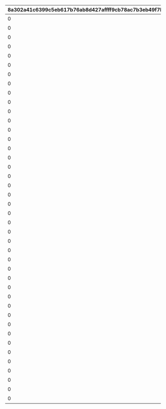 |8a302a41c6399c5eb617b76ab8d427affff9cb78ac7b3eb49f7b60036f3c80ca|1270b89ab6863d5f0774d9e567346bf6d9bae5fef3b49858313a5cef803634b1|82ee5b3423cf7f99be0f8ceb4e114b9834a0ad0a6e7253ecdc053b8eef77dd22|81c9ebf905f5bd56a4bc2641d6dadfb2b3def0906ac12e48a88f0cf4df83b280|882762b57942594a56294e040903f98b8ba98871a9773a5cccb0785b8f7c8740|ed66f6856e606ab83def026315b614f91fd7851a6801a1bc5839418ff9b58ee3|7201efaa19a57679850df368ffc124a08e1c331aea4cf7c5292c8436c2adfb8f|02301f80bc248c21385a72cde29b8fdc263f80bf3d1cbd1807c46aa1d74f4144|2d937eafa063f614d790fc71b4fe52d87d5f02ab3c2a8dafc21008caeece8e56|3310bae0cd206f2b601f21fff39345b983e0e99f899742002b7636677b6f024c|2a2d1e4083a6235fb26b891c3bb1f3131e6490d8a3f2a026fcad556209f5a441|06529cce8158fb6b3265bd8be3c99f86415f29f242ccab25da5c32fd9bbb4afb|2a821435128fa5b5b017fe60d954a6e69a2f9db8c80fcfb34a5d6cfa4a4a343f|0ff4268197b56a89c2a19ee5c24159a8c22922bd3d79e49574beaad676ef2ff7|3b034adde0cfd36b4a877ca0e45b034eb4ba5082bb41e61d38da63989ef6d3fa|
| --- | --- | --- | --- | --- | --- | --- | --- | --- | --- | --- | --- | --- | --- | --- |
|0|0|1|お！\nあそこに困ってそうな人発見！|ねぇねぇ、騎士クン\n手伝ってあげようよ～|1001|0|1.4|1|0|ヒヨリでっす♪\n元気いっぱいがんばるよ♪|1|0|2|春咲 ひより|
|0|0|1|大切な人を\n守れるようになりたい…って|わ、わたし、\nなに言ってるんだろ\nあはは…|1002|0|1.4|1|0|みんなみたいに\nわたしも強くならなきゃ|1|0|2|草野 優衣|
|0|0|1|キミに必要な集中力と感性が|少しは磨かれると思いますよ。|1003|0|1.4|1|0|フェンシングを始めてみては？|1|0|2|士条 怜|
|0|0|1|今日はなにして遊ぶ？|みそぎはねぇ、\nかくれんぼやりたい！|1004|0|1.5|1|0|ねぇ、にいちゃん！|1|0|2|穂高 みそぎ|
|0|0|1|ねぇ…|私といっしょに…\nいかない？|1006|0|1.4|1|0|風宮あかりです|1|0|2|風宮 あかり|
|0|0|1|プリンたべたいのー|食べ物の恨みは怖いのー|1007|0|1.5|1|0|出雲宮子なのー|1|0|2|出雲 宮子|
|0|0|1|キミもボクの美貌に\n吸い寄せられたんだね。|いいよ。\n見られることは運命さ…|1008|0|1.4|1|0|ボクは虹村雪。|1|0|2|虹村 雪|
|0|0|1|我が真名は\nアンネローゼ・フォン・シュテッヒパルム！|人呼んで「疾風の冥姫」!!|1009|0|1.4|1|0|フッ…聞いて後悔するがいい！|1|0|2|柊杏奈|
|0|0|1|うさぎさん、\n運命の王子はんに巡りあわせてくれて|ほんまおおきにやわ～♪|1010|0|1.5|1|0|マホマホ王国のプリンセス、\nまほ姫どす|1|0|2|姫宮 真歩|
|0|0|1|生き別れたお兄ちゃんを探して\n三千世界！|ここで会ったが\n100年目～！|1011|0|1.4|1|0|衣之咲璃乃です！|1|0|2|衣之咲 璃乃|
|0|0|1|ち、超能力って…\n何のことかな～？|…って、お願い！\n誰にも言わないでおいて～！|1012|0|1.4|1|0|私はハツネ、\n結構強いんだよ。\nきらーん☆|1|0|2|柏崎 初音|
|0|0|1|一応カリスマ読モJKやってまっす！|ヒデサイまぢ\nGF（グッドフィーリング）～♪|1016|0|1.4|1|0|ちょす！\n美波鈴奈だよ～♪|1|0|2|美波 鈴奈|
|0|0|1|東京は遊園地みたいなところさー|でも、沖縄もとってもいいとこさー|1017|0|1.4|1|0|はいたーい。\n喜屋武香織さー。|1|0|2|喜屋武 香織|
|0|0|1|先生って呼ばれるのは\nくすぐったいから|イオちゃんって呼んでね。|1018|0|1.4|1|0|支倉伊緒です。|1|0|2|支倉 伊緒|
|0|0|1|あ！/\お兄ちゃ～ん\nまってよ～|ミミをおいてかないでぇ～|1020|0|1.5|1|0|ふえ…？\nミミ、むずかしいこと\nよくわかんない…|1|0|2|茜 ミミ|
|0|0|1|あの……\nふぇ……|ふぇぇぇぇぇん……|1021|0|1.5|1|0|あ…あの…えっと…\n栗…林…くるみ…です……|1|0|2|栗林 くるみ|
|0|0|1|こんな私に貴重な時間を\n割いていただき、|なんてありがとうございます！|1022|0|1.4|1|0|風宮よりです。\nあああああ！|1|0|2|風宮 より|
|0|0|1|おにいちゃんどこいくの？\nえ？|私こっち行きたいー\nね、早く早くー|1023|0|1.5|1|0|私、アヤネ！\nぷうきちと一緒についてってあげるね！|1|0|2|北条 綾音|
|0|0|1|ふ、不束者ですが\nどうぞ末永く…って、|これて何か違う…\nあああすみません！|1025|0|1.4|1|0|わっ…わっ…私、\n天野すずめといいます！|1|0|2|天野 すずめ|
|0|0|1|あなたは…運命の……\n伴侶……|離しませんわ………\n絶対に…!!|1027|0|1.4|1|0|……クスクス…私は\n…倉石恵理子……|1|0|2|倉石 恵理子|
|0|0|1|その無駄を省くことができれば、\nもっと余裕のある暮らしができるっ！|…そうでしょ？？|1028|0|1.4|1|0|佐々木咲恋よ。\nねえ、世の中に無駄なことが\n多すぎると思わない？|1|0|2|佐々木 咲恋|
|0|0|1|ぇっと…\nキミ、私のこと知らないの?!|あはは、\n私もまだまだだなぁ～|1029|0|1.4|1|0|桜井望だよ！\nよろしくねっ|1|0|2|桜井 望|
|0|0|1|初めまして、\n私はニノン・ジュベール申すデス！|ショーグン、\nワタシと一緒に天下統一デース！|1030|0|1.4|1|0|デケデケデンっ！|1|0|2|ニノン・ジュベール|
|0|0|1|でもって私の隣にいるのが……\nえ、見えない？|おかしいですね……|1031|0|1.4|1|0|上喜しのぶです。\n手元のドクロが父です。|1|0|2|上喜 しのぶ|
|0|0|1|けんども\nそれには足りないモンが…|そう、\nオラのボケに突っ込める相方が…！|1033|0|1.5|1|0|目指すはビッグな\nお笑い芸人だっぺ！|1|0|2|野戸まひる|
|0|0|1|ちょっと緊張しちゃって…|ちょ\nちょっと一杯飲んできます…！|1034|0|1.4|1|0|あの…私…綾瀬ゆかりです…\nあの…ごめんなさい！|1|0|2|綾瀬 ゆかり|
|0|0|1|知らない人とは話しちゃいけないので|これ以上お話しすることは…\nないです！|1036|0|1.5|1|0|氷川鏡華…です|1|0|2|氷川 鏡華|
|0|0|1|……あ、アラーム。|私体が弱いから、\n30分に一度休憩しないと\nいけないんです。|1038|0|1.4|1|0|柏崎…栞です。|1|0|2|柏崎 栞|
|0|0|1|私、一人も友達がいなくて……|野に咲く花が、\n唯一の話相手です。|1040|0|1.4|1|0|ふ、双葉碧です。|1|0|2|双葉 碧|
|0|0|1|私の歌声で、\n皆さんが幸せになってくれたらいいなって…|そう思っています。|1042|0|1.4|1|0|三角千歌です。|1|0|2|三角 千歌|
|0|0|1|あぁ？\nお前のそいつの仲間か？|う、疑ってすまなかったな…|1043|0|1.4|1|0|安芸真琴だ。|1|0|2|安芸 真琴|
|0|0|1|生けとし生ける全ての者よ！|わらわの偉大な力に\nひれ伏すがいい！\nはっはっは！|1044|0|1.4|1|0|わらわこそは夜を総べる者！|1|0|2|イリヤ・オーンスタイン|
|0|0|1|ぐふふふふ……はっ！|ｌク、クウカに何かご用ですか!?|1045|0|1.4|1|0|そこで騎士は妖精を乱暴に……|1|0|2|遠見 空花|
|0|0|1|自由気ままで♪\n寝て遊んで、食べてケンカして…|う～ん…\n猫ってホントに最高にゃ～♪|1046|0|1.4|1|0|宮坂たまきにゃ♪\n猫はいいにゃよ？|1|0|2|宮坂たまき|
|0|0|1|それでは早速クエストに…|…と思ったら\nバイトの時間だ！\nまたあとでね！|1048|0|1.4|1|0|大神美冬よ！|1|0|2|大神 美冬|
|0|0|1|クエストもバトルも\n掃除も洗濯も|お姉ちゃんがぜ～んぶ\nやってあげるからね！|1049|0|1.4|1|0|星野静流だよ！|1|0|2|星野静流|
|0|0|1|見ての通りの\nセクシー美少女で|学校では誰もが憧れる\nアイドル的な存在ってやつよ♪|1050|0|1.5|1|0|アタシは玉泉美咲。|1|0|2|玉泉美咲|
|0|0|1|？？？？|？？？？|1052|0|1.4|1|0|？？？|1|0|2|リマ|
|0|0|1|菓子でつろうなどと\n稚拙な策を……|そ、そこまでいうなら\nもらってやる|1053|0|1.5|1|0|モニカ・ヴァイスヴィントだ。|1|0|2|モニカ・ヴァイスヴィント|
|0|0|1|菓子でつろうなどと\n稚拙な策を……|そ、そこまでいうなら\nもらってやる|1058|0|1.5|1|0|モニカ・ヴァイスヴィントだ。|1|0|2|ペコリーヌ|
|0|0|1|菓子でつろうなどと\n稚拙な策を……|そ、そこまでいうなら\nもらってやる|1059|0|1.5|1|0|モニカ・ヴァイスヴィントだ。|1|0|2|コッコロ|
|0|0|1|菓子でつろうなどと\n稚拙な策を……|そ、そこまでいうなら\nもらってやる|1060|0|1.5|1|0|モニカ・ヴァイスヴィントだ。|1|0|2|キャル|